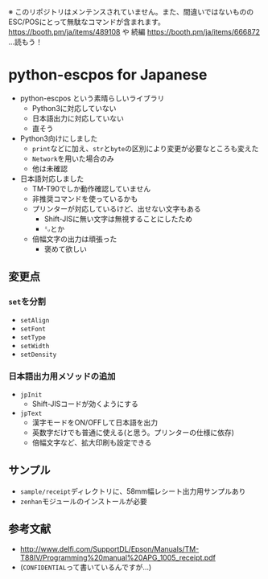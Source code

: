 ※ このリポジトリはメンテンスされていません。また、間違いではないもののESC/POSにとって無駄なコマンドが含まれます。 https://booth.pm/ja/items/489108 や 続編 https://booth.pm/ja/items/666872 …読もう！

# python-escpos for Japanese

* python-escpos という素晴らしいライブラリ
  * Python3に対応していない
  * 日本語出力に対応していない
  * 直そう
* Python3向けにしました
  * `print`などに加え、`str`と`byte`の区別により変更が必要なところも変えた
  * `Network`を用いた場合のみ
  * 他は未確認
* 日本語対応しました
  * TM-T90でしか動作確認していません
  * 非推奨コマンドを使っているかも
  * プリンターが対応しているけど、出せない文字もある
    * Shift-JISに無い文字は無視することにしたため
	* `㍉`とか
  * 倍幅文字の出力は頑張った
    * 褒めて欲しい


## 変更点

### `set`を分割
* `setAlign`
* `setFont`
* `setType`
* `setWidth`
* `setDensity`

### 日本語出力用メソッドの追加
* `jpInit`
  * Shift-JISコードが効くようにする
* `jpText`
  * 漢字モードをON/OFFして日本語を出力
  * 英数字だけでも普通に使える(と思う。プリンターの仕様に依存)
  * 倍幅文字など、拡大印刷も設定できる


## サンプル
* `sample/receipt`ディレクトリに、58mm幅レシート出力用サンプルあり
* `zenhan`モジュールのインストールが必要


## 参考文献
* http://www.delfi.com/SupportDL/Epson/Manuals/TM-T88IV/Programming%20manual%20APG_1005_receipt.pdf
* (`CONFIDENTIAL`って書いているんですが...)
